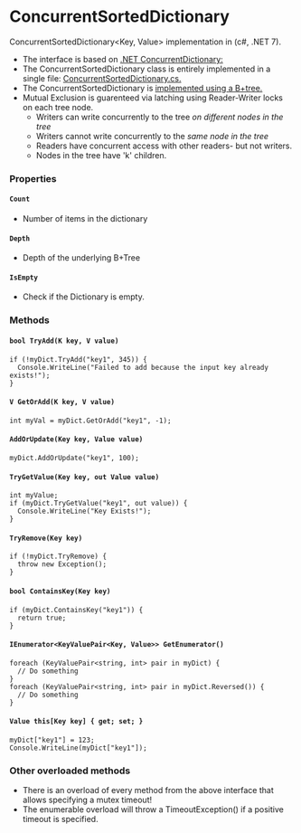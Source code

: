 # ConcurrentSortedDictionary
ConcurrentSortedDictionary<Key, Value> implementation in (c#, .NET 7).

- The interface is based on [.NET ConcurrentDictionary:](https://learn.microsoft.com/en-us/dotnet/api/system.collections.concurrent.concurrentdictionary-2?view=net-7.0)
- The ConcurrentSortedDictionary class is entirely implemented in a single file: [ConcurrentSortedDictionary.cs.](https://github.com/mkrebser/ConcurrentSortedDictionary/blob/master/ConcurrentSortedDictionary.cs)
- The ConcurrentSortedDictionary is [implemented using a B+tree.](https://en.wikipedia.org/wiki/B%2B_tree#)
- Mutual Exclusion is guarenteed via latching using Reader-Writer locks on each tree node.
  - Writers can write concurrently to the tree *on different nodes in the tree*
  - Writers cannot write concurrently to the *same node in the tree*
  - Readers have concurrent access with other readers- but not writers.
  - Nodes in the tree have 'k' children.

### Properties
#### `Count`
 - Number of items in the dictionary
#### `Depth`
 - Depth of the underlying B+Tree
#### `IsEmpty`
- Check if the Dictionary is empty.

### Methods
#### `bool TryAdd(K key, V value)`
```
if (!myDict.TryAdd("key1", 345)) {
  Console.WriteLine("Failed to add because the input key already exists!");
}
```
#### `V GetOrAdd(K key, V value)`
```
int myVal = myDict.GetOrAdd("key1", -1);
```
#### `AddOrUpdate(Key key, Value value)`
```
myDict.AddOrUpdate("key1", 100);
```
#### `TryGetValue(Key key, out Value value)`
```
int myValue;
if (myDict.TryGetValue("key1", out value)) {
  Console.WriteLine("Key Exists!");
}
```
#### `TryRemove(Key key) `
```
if (!myDict.TryRemove) {
  throw new Exception();
}
```
#### `bool ContainsKey(Key key)`
```
if (myDict.ContainsKey("key1")) {
  return true;
}
```
#### `IEnumerator<KeyValuePair<Key, Value>> GetEnumerator()`
```
foreach (KeyValuePair<string, int> pair in myDict) {
  // Do something
}
foreach (KeyValuePair<string, int> pair in myDict.Reversed()) {
  // Do something
}
```
#### `Value this[Key key] { get; set; }`
```
myDict["key1"] = 123;
Console.WriteLine(myDict["key1"]);
```

### Other overloaded methods
- There is an overload of every method from the above interface that allows specifying a mutex timeout!
- The enumerable overload will throw a TimeoutException() if a positive timeout is specified.
